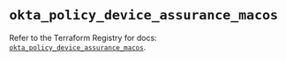 # `okta_policy_device_assurance_macos`

Refer to the Terraform Registry for docs: [`okta_policy_device_assurance_macos`](https://registry.terraform.io/providers/okta/okta/4.14.1/docs/resources/policy_device_assurance_macos).
